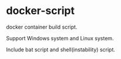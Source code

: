 # docker-script
docker container build script.

Support Windows system and Linux system.

Include bat script and shell(instability) script.
